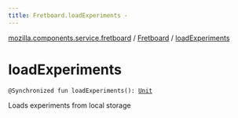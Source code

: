 ```yaml
---
title: Fretboard.loadExperiments - 
---
```


[mozilla.components.service.fretboard](../index.html) / [Fretboard](index.html) / [loadExperiments](./load-experiments.html)

# loadExperiments

`@Synchronized fun loadExperiments(): `[`Unit`](https://kotlinlang.org/api/latest/jvm/stdlib/kotlin/-unit/index.html)

Loads experiments from local storage

